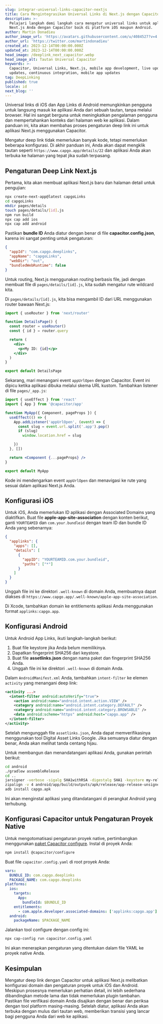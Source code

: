 ```yaml
---
slug: integrar-universal-links-capacitor-nextjs
title: Cara Mengintegrasikan Universal Links di Next.js dengan Capacitor
description: >-
  Pelajari langkah demi langkah cara mengatur universal links untuk aplikasi
  Next.js Anda dengan Capacitor baik di platform iOS maupun Android.
author: Martin Donadieu
author_image_url: 'https://avatars.githubusercontent.com/u/4084527?v=4'
author_url: 'https://twitter.com/martindonadieu'
created_at: 2023-12-14T00:00:00.000Z
updated_at: 2023-12-14T00:00:00.000Z
head_image: /deeplink_next_capacitor.webp
head_image_alt: Tautan Universal Capacitor
keywords: >-
  Capacitor, Universal Links, Next.js, mobile app development, live updates, OTA
  updates, continuous integration, mobile app updates
tag: DeepLinking
published: true
locale: id
next_blog: ''
---
```

Universal links di iOS dan App Links di Android memungkinkan pengguna untuk langsung masuk ke aplikasi Anda dari sebuah tautan, tanpa melalui browser. Hal ini sangat berguna untuk meningkatkan pengalaman pengguna dan mempertahankan konteks dari halaman web ke aplikasi. Dalam panduan ini, kita akan membahas proses pengaturan deep link ini untuk aplikasi Next.js menggunakan Capacitor.

Mengatur deep link tidak memerlukan banyak kode, tetapi memerlukan beberapa konfigurasi. Di akhir panduan ini, Anda akan dapat mengklik tautan seperti `https://www.capgo.app/details/22` dan aplikasi Anda akan terbuka ke halaman yang tepat jika sudah terpasang.

## Pengaturan Deep Link Next.js

Pertama, kita akan membuat aplikasi Next.js baru dan halaman detail untuk pengujian:

```sh
npx create-next-app@latest capgoLinks
cd capgoLinks
mkdir pages/details
touch pages/details/[id].js
npm run build
npx cap add ios
npx cap add android
```

Pastikan **bundle ID** Anda diatur dengan benar di file **capacitor.config.json**, karena ini sangat penting untuk pengaturan:

```json
{
  "appId": "com.capgo.deeplinks",
  "appName": "capgoLinks",
  "webDir": "out",
  "bundledWebRuntime": false
}
```

Untuk routing, Next.js menggunakan routing berbasis file, jadi dengan membuat file di `pages/details/[id].js`, kita sudah mengatur rute wildcard kita.

Di `pages/details/[id].js`, kita bisa mengambil ID dari URL menggunakan router bawaan Next.js:

```jsx
import { useRouter } from 'next/router'

function DetailsPage() {
  const router = useRouter()
  const { id } = router.query

  return (
    <div>
      <p>My ID: {id}</p>
    </div>
  )
}

export default DetailsPage
```

Sekarang, mari menangani event `appUrlOpen` dengan Capacitor. Event ini dipicu ketika aplikasi dibuka melalui skema URL kustom. Tambahkan listener di file `pages/_app.js`:

```jsx
import { useEffect } from 'react'
import { App } from '@capacitor/app'

function MyApp({ Component, pageProps }) {
  useEffect(() => {
    App.addListener('appUrlOpen', (event) => {
      const slug = event.url.split('.app').pop()
      if (slug)
        window.location.href = slug

    })
  }, [])

  return <Component {...pageProps} />
}

export default MyApp
```

Kode ini mendengarkan event `appUrlOpen` dan menavigasi ke rute yang sesuai dalam aplikasi Next.js Anda.

## Konfigurasi iOS

Untuk iOS, Anda memerlukan ID aplikasi dengan Associated Domains yang diaktifkan. Buat file **apple-app-site-association** dengan konten berikut, ganti `YOURTEAMID` dan `com.your.bundleid` dengan team ID dan bundle ID Anda yang sebenarnya:

```json
{
  "applinks": {
    "apps": [],
    "details": [
      {
        "appID": "YOURTEAMID.com.your.bundleid",
        "paths": ["*"]
      }
    ]
  }
}
```

Unggah file ini ke direktori `.well-known` di domain Anda, membuatnya dapat diakses di `https://www.capgo.app/.well-known/apple-app-site-association`.

Di Xcode, tambahkan domain ke entitlements aplikasi Anda menggunakan format `applinks:capgo.app`.

## Konfigurasi Android

Untuk Android App Links, ikuti langkah-langkah berikut:

1. Buat file keystore jika Anda belum memilikinya.
2. Dapatkan fingerprint SHA256 dari keystore.
3. Buat file **assetlinks.json** dengan nama paket dan fingerprint SHA256 Anda.
4. Unggah file ini ke direktori `.well-known` di domain Anda.

Dalam `AndroidManifest.xml` Anda, tambahkan `intent-filter` ke elemen `activity` yang menangani deep link:

```xml
<activity ...>
  <intent-filter android:autoVerify="true">
    <action android:name="android.intent.action.VIEW" />
    <category android:name="android.intent.category.DEFAULT" />
    <category android:name="android.intent.category.BROWSABLE" />
    <data android:scheme="https" android:host="capgo.app" />
  </intent-filter>
</activity>
```

Setelah mengunggah file `assetlinks.json`, Anda dapat memverifikasinya menggunakan tool Digital Asset Links Google. Jika semuanya diatur dengan benar, Anda akan melihat tanda centang hijau.

Untuk membangun dan menandatangani aplikasi Anda, gunakan perintah berikut:

```sh
cd android
./gradlew assembleRelease
cd ..
jarsigner -verbose -sigalg SHA1withRSA -digestalg SHA1 -keystore my-release-key.keystore android/app/build/outputs/apk/release/app-release-unsigned.apk alias_name
zipalign -v 4 android/app/build/outputs/apk/release/app-release-unsigned.apk capgo.apk
adb install capgo.apk
```

Ini akan menginstal aplikasi yang ditandatangani di perangkat Android yang terhubung.

## Konfigurasi Capacitor untuk Pengaturan Proyek Native

Untuk mengotomatisasi pengaturan proyek native, pertimbangkan menggunakan [paket Capacitor configure](https://github.com/ionic-team/capacitor-configure/). Instal di proyek Anda:

```sh
npm install @capacitor/configure
```

Buat file `capacitor.config.yaml` di root proyek Anda:

```yaml
vars:
  BUNDLE_ID: com.capgo.deeplinks
  PACKAGE_NAME: com.capgo.deeplinks
platforms:
  ios:
    targets:
      App:
        bundleId: $BUNDLE_ID
    entitlements:
      - com.apple.developer.associated-domains: ['applinks:capgo.app']
  android:
    packageName: $PACKAGE_NAME
```

Jalankan tool configure dengan config ini:

```sh
npx cap-config run capacitor.config.yaml
```

Ini akan menerapkan pengaturan yang ditentukan dalam file YAML ke proyek native Anda.

## Kesimpulan

Mengatur deep link dengan Capacitor untuk aplikasi Next.js melibatkan konfigurasi domain dan pengaturan proyek untuk iOS dan Android. Meskipun prosesnya memerlukan perhatian detail, ini lebih sederhana dibandingkan metode lama dan tidak memerlukan plugin tambahan. Pastikan file verifikasi domain Anda disajikan dengan benar dan periksa dengan tool platform masing-masing. Setelah diatur, aplikasi Anda akan terbuka dengan mulus dari tautan web, memberikan transisi yang lancar bagi pengguna Anda dari web ke aplikasi.
